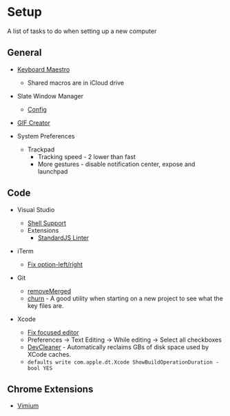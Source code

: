 # Setup
A list of tasks to do when setting up a new computer

## General

* [Keyboard Maestro](https://www.keyboardmaestro.com/main/)
    * Shared macros are in iCloud drive

* Slate Window Manager
    * [Config](https://github.com/plivesey/SlateConfig)

* [GIF Creator](https://apps.apple.com/us/app/crunchygif-ezpz-video-to-gif/id1485165995?mt=12)

* System Preferences
    * Trackpad
        * Tracking speed - 2 lower than fast
        * More gestures - disable notification center, expose and launchpad

## Code

* Visual Studio
    * [Shell Support](https://code.visualstudio.com/docs/setup/mac#_launching-from-the-command-line)
    * Extensions
        * [StandardJS Linter](https://marketplace.visualstudio.com/items?itemName=chenxsan.vscode-standardjs)

* iTerm
    * [Fix option-left/right](https://coderwall.com/p/h6yfda/use-and-to-jump-forwards-backwards-words-in-iterm-2-on-os-x)

* Git
    * [removeMerged](https://github.com/plivesey/removeMerged)
    * [churn](https://github.com/garybernhardt/dotfiles/blob/f0c0ff92209e5aed4fa3ef6faf056eb9944a8f12/bin/git-churn) - A good utility when starting on a new project to see what the key files are.
    
* Xcode
    * [Fix focused editor](https://www.jessesquires.com/blog/xcode-tip-improving-assistant-editor/)
    * Preferences -> Text Editing -> While editing -> Select all checkboxes
    * [DevCleaner](https://itunes.apple.com/us/app/devcleaner/id1388020431?mt=12) - Automatically reclaims GBs of disk space used by XCode caches.
    * `defaults write com.apple.dt.Xcode ShowBuildOperationDuration -bool YES`

## Chrome Extensions

* [Vimium](https://chrome.google.com/webstore/detail/vimium/dbepggeogbaibhgnhhndojpepiihcmeb?hl=en)

